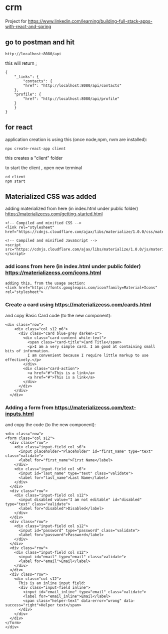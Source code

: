 # crm
Project for https://www.linkedin.com/learning/building-full-stack-apps-with-react-and-spring



## go to postman and hit
    http://localhost:8080/api

this will return ;
    
    {
        "_links": {
            "contacts": {
            "href": "http://localhost:8080/api/contacts"
        },
        "profile": {
            "href": "http://localhost:8080/api/profile"
        }
        }
    }



## for react

application creation is using this (once node,npm, nvm are installed):

    npx create-react-app client

this creates a "client" folder

to start the client , open new terminal

    cd client
    npm start


## Materialized CSS was added

adding materialized from here     (in index.html under public folder)
    https://materializecss.com/getting-started.html

    <!-- Compiled and minified CSS -->
    <link rel="stylesheet" href="https://cdnjs.cloudflare.com/ajax/libs/materialize/1.0.0/css/materialize.min.css">

    <!-- Compiled and minified JavaScript -->
    <script src="https://cdnjs.cloudflare.com/ajax/libs/materialize/1.0.0/js/materialize.min.js"></script>

### add icons from here  (in index.html under public folder) https://materializecss.com/icons.html

    adding this, from the usage section:
    <link href="https://fonts.googleapis.com/icon?family=Material+Icons" rel="stylesheet">
            

### Create a card using https://materializecss.com/cards.html
and copy Basic Card code (to the new component):

    <div class="row">
        <div class="col s12 m6">
          <div class="card blue-grey darken-1">
            <div class="card-content white-text">
              <span class="card-title">Card Title</span>
              <p>I am a very simple card. I am good at containing small bits of information.
              I am convenient because I require little markup to use effectively.</p>
            </div>
            <div class="card-action">
              <a href="#">This is a link</a>
              <a href="#">This is a link</a>
            </div>
          </div>
        </div>
      </div>



### Adding a form from https://materializecss.com/text-inputs.html

and copy the code (to the new component):

    <div class="row">
    <form class="col s12">
      <div class="row">
        <div class="input-field col s6">
          <input placeholder="Placeholder" id="first_name" type="text" class="validate">
          <label for="first_name">First Name</label>
        </div>
        <div class="input-field col s6">
          <input id="last_name" type="text" class="validate">
          <label for="last_name">Last Name</label>
        </div>
      </div>
      <div class="row">
        <div class="input-field col s12">
          <input disabled value="I am not editable" id="disabled" type="text" class="validate">
          <label for="disabled">Disabled</label>
        </div>
      </div>
      <div class="row">
        <div class="input-field col s12">
          <input id="password" type="password" class="validate">
          <label for="password">Password</label>
        </div>
      </div>
      <div class="row">
        <div class="input-field col s12">
          <input id="email" type="email" class="validate">
          <label for="email">Email</label>
        </div>
      </div>
      <div class="row">
        <div class="col s12">
          This is an inline input field:
          <div class="input-field inline">
            <input id="email_inline" type="email" class="validate">
            <label for="email_inline">Email</label>
            <span class="helper-text" data-error="wrong" data-success="right">Helper text</span>
          </div>
        </div>
      </div>
    </form>
    </div>